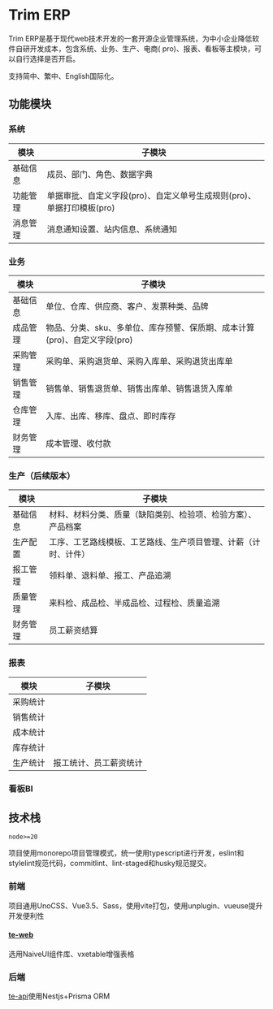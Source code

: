 # Trim ERP

Trim
ERP是基于现代web技术开发的一套开源企业管理系统，为中小企业降低软件自研开发成本，包含系统、业务、生产、电商(
pro)、报表、看板等主模块，可以自行选择是否开启。

支持简中、繁中、English国际化。

## 功能模块

### 系统

| 模块   | 子模块                                        |
|------|--------------------------------------------|
| 基础信息 | 成员、部门、角色、数据字典                              |
| 功能管理 | 单据审批、自定义字段(pro)、自定义单号生成规则(pro)、单据打印模板(pro) |
| 消息管理 | 消息通知设置、站内信息、系统通知                           |

### 业务

| 模块   | 子模块                                         |
|------|---------------------------------------------|
| 基础信息 | 单位、仓库、供应商、客户、发票种类、品牌                        |
| 成品管理 | 物品、分类、sku、多单位、库存预警、保质期、成本计算(pro)、自定义字段(pro) |
| 采购管理 | 采购单、采购退货单、采购入库单、采购退货出库单                     |
| 销售管理 | 销售单、销售退货单、销售出库单、销售退货入库单                     |
| 仓库管理 | 入库、出库、移库、盘点、即时库存                            |
| 财务管理 | 成本管理、收付款                                    |

### 生产（后续版本）

| 模块   | 子模块                             |
|------|---------------------------------|
| 基础信息 | 材料、材料分类、质量（缺陷类别、检验项、检验方案）、产品档案  |
| 生产配置 | 工序、工艺路线模板、工艺路线、生产项目管理、计薪（计时、计件） |
| 报工管理 | 领料单、退料单、报工、产品追溯                 |
| 质量管理 | 来料检、成品检、半成品检、过程检、质量追溯           |
| 财务管理 | 员工薪资结算                          |

### 报表

| 模块   | 子模块         |
|------|-------------|
| 采购统计 |             |
| 销售统计 |             |
| 成本统计 |             |
| 库存统计 |             |
| 生产统计 | 报工统计、员工薪资统计 |

### 看板BI

## 技术栈

`node>=20`

项目使用monorepo项目管理模式，统一使用typescript进行开发，eslint和stylelint规范代码，commitlint、lint-staged和husky规范提交。

### 前端

项目通用UnoCSS、Vue3.5、Sass，使用vite打包，使用unplugin、vueuse提升开发便利性

#### [te-web](./te-web)

选用NaiveUI组件库、vxetable增强表格

### 后端

[te-api](./te-api)使用Nestjs+Prisma ORM
